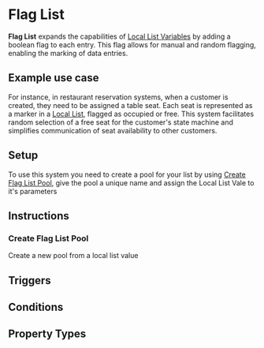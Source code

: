 # Flag List

**Flag List** expands the capabilities of [Local List Variables](https://docs.gamecreator.io/gamecreator/variables/local-list-variables/) by adding a boolean flag to each entry. This flag allows for manual and random flagging, enabling the marking of data entries. 

## Example use case
For instance, in restaurant reservation systems, when a customer is created, they need to be assigned a table seat. Each seat is represented as a marker in a [Local List](https://docs.gamecreator.io/gamecreator/variables/local-list-variables/), flagged as occupied or free. This system facilitates random selection of a free seat for the customer's state machine and simplifies communication of seat availability to other customers.

## Setup
To use this system you need to create a pool for your list by using [Create Flag List Pool](#create-flag-list-pool), give the pool a unique name and assign the Local List Vale to it's parameters


## Instructions
### Create Flag List Pool
Create a new pool from a local list value

## Triggers


## Conditions


## Property Types
